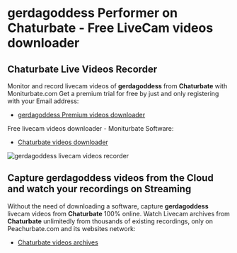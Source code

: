 # gerdagoddess Performer on Chaturbate - Free LiveCam videos downloader

## Chaturbate Live Videos Recorder

Monitor and record livecam videos of **gerdagoddess** from **Chaturbate** with Moniturbate.com
Get a premium trial for free by just and only registering with your Email address:
* [gerdagoddess Premium videos downloader](https://moniturbate.com/request-demo-licence-key.html)

Free livecam videos downloader - Moniturbate Software:
* [Chaturbate videos downloader](https://moniturbate.com/moniturbate-download-software.html)

![gerdagoddess livecam videos recorder](https://peachurnet.com/templates/moniturbate-software.png)


## Capture gerdagoddess videos from the Cloud and watch your recordings on Streaming

Without the need of downloading a software, capture **gerdagoddess** livecam videos from **Chaturbate** 100% online.
Watch Livecam archives from **Chaturbate** unlimitedly from thousands of existing recordings, only on Peachurbate.com and its websites network:
* [Chaturbate videos archives](https://peachurnet.com/)